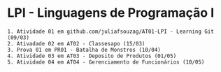 # LPI - Linguagens de Programação I

	1. Atividade 01 em github.com/juliafsouzag/AT01-LPI - Learning Git (09/03)
	2. Ativadade 02 em AT02 - Classesapo (15/03)
	3. Prova 01 em PR01 - Batalha de Monstros (10/04)
	4. Atividade 03 em AT03 - Deposito de Produtos (01/05)
	5. Atividade 04 em AT04 - Gerenciamento de Funcionários (10/05)